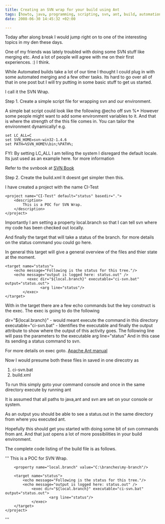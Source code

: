 ```yaml
---
title: Creating an SVN wrap for your build using Ant
tags: [howto, java, programming, scripting, svn, ant, build, automation]
date: 2008-06-30 14:45:32 +02:00

---
```



Today after along break I would jump right on to one of the interesting topics in my den these days.

One of my friends was lately troubled with doing some SVN stuff like merging etc. And a lot of people will agree with me on their first experiences. :) I think.

While Automated builds take a lot of our time I thought I could plug in with some automated merging and a few other tasks. Its hard to go over all of that in one post but I will try putting in some basic stuff to get us started.

I call it the SVN Wrap.

Step 1.
Create a simple script file for wrapping svn and our environment.

A simple bat script could look like the following
	@echo off
	svn %*
However some people might want to add some environment variables to it. And that is where the strength of the this file comes in. You can tailor the environment dynamically!
e.g.

	set LC_ALL=C
	set SVN_HOME=svn-win32-1.4.6
	set PATH=%SVN_HOME%\bin;%PATH%;

FYI: By setting LC_ALL I am telling the system I disregard the default locale. Its just used as an example here. for more information

Refer to the svnbook at
[SVN Book](http://svnbook.red-bean.com/)

Step 2.
Create the build.xml
It doesnt get simpler then this.

I have created a project with the name CI-Test

	<project name="CI-Test" default="status" basedir=".">
		<description>
			This is a POC for SVN Wrap.
		</description>
	</project>



Importantly I am setting a property local.branch so that I can tell svn where my code has been checked out locally.

And finally the target that will take a status of the branch. for more details on the status command you could go here.

In general this target will give a general overview of the files and thier state at the moment.


	<target name="status">
		<echo message="Following is the status for this tree."/>
		<echo message="output is logged here: status.out" />
	          <exec dir="${local.branch}" executable="ci-svn.bat" output="status.out">
            		<arg line="status"/>
          	</exec>
	</target>


With in the target there are a few echo commands but the key construct is the exec.
The exec is going to do the following

dir="${local.branch}" - would meant execute the command in this directory
executable="ci-svn.bat" - Identifies the executable
and finally the output attribute to show where the output of this activity goes.
The following line will pass the parameters to the executable
arg line="status"
And in this case its sending a status command to svn.

For more details on exec goto.
[Apache Ant manual](http://ant.apache.org/manual/)


Now I would presume both these files in saved in one direcotry as

1. ci-svn.bat
2. build.xml

To run this simply goto your command console and once in the same directory execute by running
ant

It is assumed that all paths to java,ant and svn are set on your console or system.

As an output you should be able to see a status.out in the same directory from where you executed ant.

Hopefully this should get you started with doing some bit of svn commands from ant. And that just opens a lot of more possibilities in your build environment.

The complete code listing of the build file is as follows.

'''
	<project name="CI-Test" default="status" basedir=".">
		<description>
			This is a POC for SVN Wrap.
		</description>

		<property name="local.branch" value="C:\branches\my-branch"/>

		<target name="status">
			<echo message="Following is the status for this tree."/>
			<echo message="output is logged here: status.out" />
	          	<exec dir="${local.branch}" executable="ci-svn.bat" output="status.out">
            			<arg line="status"/>
          		</exec>
		</target>
 	</project>
'''
